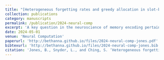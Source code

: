 ```yaml
---
title: "[Heterogeneous forgetting rates and greedy allocation in slot-based memory networks promotes signal retention](https://doi.org/10.1162/neco_a_01655)"
collection: publications
category: manuscripts
permalink: /publication/2024-neural-comp
excerpt: 'A key question in the neuroscience of memory encoding pertains to the mechanisms by which afferent stimuli are allocated within memory networks. This issue is especially pronounced in the domain of working memory, where capacity is finite. Presumably the brain must embed some "policy" by which to allocate these mnemonic resources in an online manner in order to maximally represent and store afferent information for as long as possible and without interference from subsequent stimuli... Our results suggest how online, recurrent networks working on temporally localized objectives without high-level supervision can nonetheless implement efficient allocation of memory resources over time.'
date: 2024-05-01
venue: 'Neural Computation'
paperurl: 'http://bethanna.github.io/files/2024-neural-comp-jones.pdf'
bibtexurl: 'http://bethanna.github.io/files/2024-neural-comp-jones.bib'
citation: 'Jones, B., Snyder, L., and Ching, S. ‘Heterogeneous forgetting rates and greedy allocation in slot-based memory networks promotes signal retention,’ Neural Computation, vol. 36, no. 5, pp. 1022–1040, May 2024. doi:10.1162/neco_a_01655'
---
```

